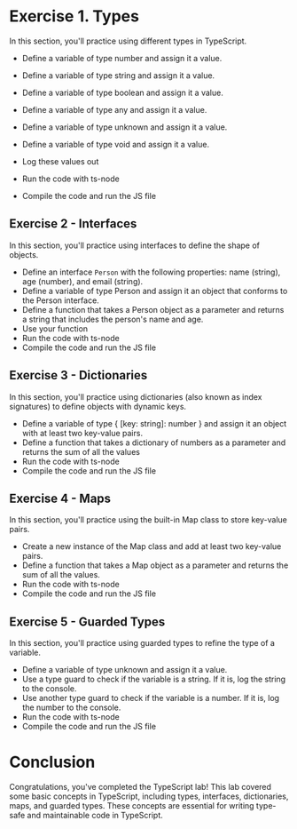 # Exercise 1. Types

In this section, you'll practice using different types in TypeScript.

- Define a variable of type number and assign it a value.
- Define a variable of type string and assign it a value.
- Define a variable of type boolean and assign it a value.
- Define a variable of type any and assign it a value.
- Define a variable of type unknown and assign it a value.
- Define a variable of type void and assign it a value.

- Log these values out
- Run the code with ts-node
- Compile the code and run the JS file

## Exercise 2 -  Interfaces
In this section, you'll practice using interfaces to define the shape of objects.

- Define an interface `Person` with the following properties: name (string), age (number), and email (string).
- Define a variable of type Person and assign it an object that conforms to the Person interface.
- Define a function that takes a Person object as a parameter and returns a string that includes the person's name and age.
- Use your function
- Run the code with ts-node
- Compile the code and run the JS file


## Exercise 3 - Dictionaries
In this section, you'll practice using dictionaries (also known as index signatures) to define objects with dynamic keys.

- Define a variable of type { [key: string]: number } and assign it an object with at least two key-value pairs.
- Define a function that takes a dictionary of numbers as a parameter and returns the sum of all the values
- Run the code with ts-node
- Compile the code and run the JS file

## Exercise 4 - Maps
In this section, you'll practice using the built-in Map class to store key-value pairs.

- Create a new instance of the Map class and add at least two key-value pairs.
- Define a function that takes a Map object as a parameter and returns the sum of all the values.
- Run the code with ts-node
- Compile the code and run the JS file

## Exercise 5 - Guarded Types
In this section, you'll practice using guarded types to refine the type of a variable.

- Define a variable of type unknown and assign it a value.
- Use a type guard to check if the variable is a string. If it is, log the string to the console.
- Use another type guard to check if the variable is a number. If it is, log the number to the console.
- Run the code with ts-node
- Compile the code and run the JS file


# Conclusion
Congratulations, you've completed the TypeScript lab! This lab covered some basic concepts in TypeScript, including types, interfaces, dictionaries, maps, and guarded types. These concepts are essential for writing type-safe and maintainable code in TypeScript.